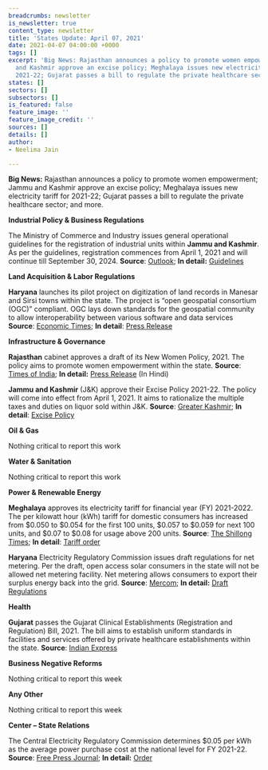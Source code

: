 ```yaml
---
breadcrumbs: newsletter
is_newsletter: true
content_type: newsletter
title: 'States Update: April 07, 2021'
date: 2021-04-07 04:00:00 +0000
tags: []
excerpt: 'Big News: Rajasthan announces a policy to promote women empowerment; Jammu
  and Kashmir approve an excise policy; Meghalaya issues new electricity tariff for
  2021-22; Gujarat passes a bill to regulate the private healthcare sector; and more.'
states: []
sectors: []
subsectors: []
is_featured: false
feature_image: ''
feature_image_credit: ''
sources: []
details: []
author:
- Neelima Jain

---
```

**Big News:** Rajasthan announces a policy to promote women empowerment; Jammu and Kashmir approve an excise policy; Meghalaya issues new electricity tariff for 2021-22; Gujarat passes a bill to regulate the private healthcare sector; and more.

**Industrial Policy & Business Regulations**

The Ministry of Commerce and Industry issues general operational guidelines for the registration of industrial units within **Jammu and Kashmir**. As per the guidelines, registration commences from April 1, 2021 and will continue till September 30, 2024. **Source**: [Outlook](https://www.outlookindia.com/newsscroll/dpiit-issues-guidelines-for-unit-registration-under-new-scheme-for-industry-development-in-jk/2057853); **In detail:** [Guidelines](https://dipp.gov.in/sites/default/files/Scheme_Registration_Guidelines_01April2021.pdf)

**Land Acquisition & Labor Regulations**

**Haryana** launches its pilot project on digitization of land records in Manesar and Sirsi towns within the state. The project is “open geospatial consortium (OGC)” compliant. OGC lays down standards for the geospatial community to allow interoperability between various software and data services **Source**: [Economic Times](https://economictimes.indiatimes.com/news/economy/policy/haryana-rolls-out-pilot-project-for-digital-land-record-modernisation-programme/articleshow/81842279.cms); **In detail**: [Press Release](https://www.prharyana.gov.in/en/manesar-tehsil-of-gurugram-and-sirsi-village-of-karnal-have-been-selected-for-implementation-of-the)

**Infrastructure & Governance**

**Rajasthan** cabinet approves a draft of its New Women Policy, 2021. The policy aims to promote women empowerment within the state. **Source**: [Times of India](https://timesofindia.indiatimes.com/city/jaipur/cabinet-nod-for-womenpolicy-new-tourism-rules/articleshow/81794060.cms); **In detail:** [Press Release](https://dipr.rajasthan.gov.in/content/dipr/en/news-detail.225862.html) (In Hindi)

**Jammu and Kashmir** (J&K) approve their Excise Policy 2021-22. The policy will come into effect from April 1, 2021. It aims to rationalize the multiple taxes and duties on liquor sold within J&K. **Source**: [Greater Kashmir](https://www.greaterkashmir.com/news/business/jks-new-excise-policy-comes-into-force/); **In detail**: [Excise Policy](https://www.dailyexcelsior.com/wp-content/uploads/2021/03/SO-114-dated-31.03.2021.pdf)

**Oil & Gas**

Nothing critical to report this work

**Water & Sanitation**

Nothing critical to report this work

**Power & Renewable Energy**

**Meghalaya** approves its electricity tariff for financial year (FY) 2021-2022. The per kilowatt hour (kWh) tariff for domestic consumers has increased from $0.050 to $0.054 for the first 100 units, $0.057 to $0.059 for next 100 units, and $0.07 to $0.08 for usage above 200 units. **Source**: [The Shillong Times](https://theshillongtimes.com/2021/04/04/new-electricity-tariff-from-april-1/); **In detail**: [Tariff order](http://www.mserc.gov.in/orders/Orders_2021/TariffOrder_ARR_2021-22_MePDCL.pdf)

**Haryana** Electricity Regulatory Commission issues draft regulations for net metering. Per the draft, open access solar consumers in the state will not be allowed net metering facility. Net metering allows consumers to export their surplus energy back into the grid. **Source**: [Mercom](https://mercomindia.com/no-net-metering-open-access-haryana/); **In detail:** [Draft Regulations](https://herc.gov.in/WriteReadData/Pdf/D20210324.pdf)

**Health**

**Gujarat** passes the Gujarat Clinical Establishments (Registration and Regulation) Bill, 2021. The bill aims to establish uniform standards in facilities and services offered by private healthcare establishments within the state. **Source**: [Indian Express](https://indianexpress.com/article/cities/ahmedabad/gujarat-assembly-passes-bill-to-regulate-private-healthcare-sector-7254977/)

**Business Negative Reforms**

Nothing critical to report this week

**Any Other**

Nothing critical to report this week

**Center – State Relations**

The Central Electricity Regulatory Commission determines $0.05 per kWh as the average power purchase cost at the national level for FY 2021-22. **Source**: [Free Press Journal](https://www.freepressjournal.in/india/cerc-works-out-average-power-purchase-cost-at-rs-385-per-unit); **In detail:** [Order](http://www.cercind.gov.in/2021/orders/01-SM-2021.pdf)
